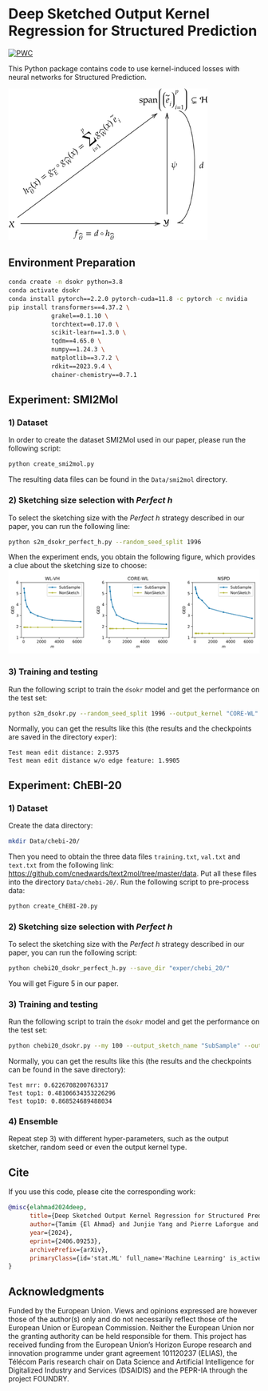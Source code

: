 # Deep Sketched Output Kernel Regression for Structured Prediction

[![PWC](https://img.shields.io/endpoint.svg?url=https://paperswithcode.com/badge/deep-sketched-output-kernel-regression-for/cross-modal-retrieval-on-chebi-20)](https://paperswithcode.com/sota/cross-modal-retrieval-on-chebi-20?p=deep-sketched-output-kernel-regression-for)

This Python package contains code to use kernel-induced losses with neural networks for Structured Prediction.

<img src="Figures/DSOKR_scheme.png" width="400"/>

## Environment Preparation
```bash
conda create -n dsokr python=3.8
conda activate dsokr
conda install pytorch==2.2.0 pytorch-cuda=11.8 -c pytorch -c nvidia
pip install transformers==4.37.2 \
            grakel==0.1.10 \
            torchtext==0.17.0 \
            scikit-learn==1.3.0 \
            tqdm==4.65.0 \
            numpy==1.24.3 \
            matplotlib==3.7.2 \
            rdkit==2023.9.4 \
            chainer-chemistry==0.7.1
```

## Experiment: SMI2Mol
### 1) Dataset
In order to create the dataset SMI2Mol used in our paper, please run the following script:
```bash
python create_smi2mol.py
```
The resulting data files can be found in the `Data/smi2mol` directory.

### 2) Sketching size selection with *Perfect h*
To select the sketching size with the *Perfect h* strategy described in our paper, you can run the following line:
```bash
python s2m_dsokr_perfect_h.py --random_seed_split 1996
```
When the experiment ends, you obtain the following figure, which provides a clue about the sketching size to choose:
![](Figures/hperfect_s2m.png)


### 3) Training and testing
Run the following script to train the `dsokr` model and get the performance on the test set:
```bash
python s2m_dsokr.py --random_seed_split 1996 --output_kernel "CORE-WL" --mys_kernel 3200 --nlayers 6 --nhead 8 --dropout 0.2 --dim 256
```
Normally, you can get the results like this (the results and the checkpoints are saved in the directory `exper`):
```
Test mean edit distance: 2.9375
Test mean edit distance w/o edge feature: 1.9905
```

## Experiment: ChEBI-20
### 1) Dataset
Create the data directory:
```bash
mkdir Data/chebi-20/
```
Then you need to obtain the three data files `training.txt`, `val.txt` and `text.txt` from the following link: https://github.com/cnedwards/text2mol/tree/master/data. Put all these files into the directory `Data/chebi-20/`. Run the following script to pre-process data:
```bash
python create_ChEBI-20.py
```

### 2) Sketching size selection with *Perfect h*
To select the sketching size with the *Perfect h* strategy described in our paper, you can run the following script:
```bash
python chebi20_dsokr_perfect_h.py --save_dir "exper/chebi_20/" 
```
You will get Figure 5 in our paper.

### 3) Training and testing
Run the following script to train the `dsokr` model and get the performance on the test set:
```bash
python chebi20_dsokr.py --my 100 --output_sketch_name "SubSample" --output_kernel 'cosine' --save_dir "exper/chebi_20/" --random_seed 42
```
Normally, you can get the results like this (the results and the checkpoints can be found in the save directory):
```
Test mrr: 0.6226708200763317
Test top1: 0.48106634353226296
Test top10: 0.868524689488034
```

### 4) Ensemble
Repeat step 3) with different hyper-parameters, such as the output sketcher, random seed or even the output kernel type.

## Cite

If you use this code, please cite the corresponding work:

```bibtex
@misc{elahmad2024deep,
      title={Deep Sketched Output Kernel Regression for Structured Prediction}, 
      author={Tamim {El Ahmad} and Junjie Yang and Pierre Laforgue and Florence d'Alché-Buc},
      year={2024},
      eprint={2406.09253},
      archivePrefix={arXiv},
      primaryClass={id='stat.ML' full_name='Machine Learning' is_active=True alt_name=None in_archive='stat' is_general=False description='Covers machine learning papers (supervised, unsupervised, semi-supervised learning, graphical models, reinforcement learning, bandits, high dimensional inference, etc.) with a statistical or theoretical grounding'}
}
```

## Acknowledgments
Funded by the European Union. Views and opinions expressed are however those of the author(s) only and do not necessarily reflect those of the European Union or European Commission. Neither the European Union nor the granting authority can be held responsible for them. This project has received funding from the European Union’s Horizon Europe research and innovation programme under grant agreement 101120237 (ELIAS), the Télécom Paris research chair on Data Science and Artificial Intelligence for Digitalized Industry and Services (DSAIDIS) and the PEPR-IA through the project FOUNDRY.